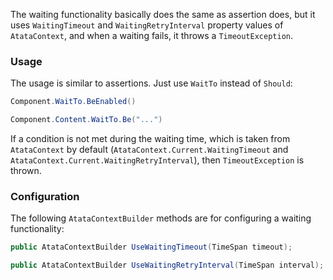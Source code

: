 The waiting functionality basically does the same as assertion does,
but it uses `WaitingTimeout` and `WaitingRetryInterval` property values of `AtataContext`,
and when a waiting fails, it throws a `TimeoutException`.

### Usage

The usage is similar to assertions.
Just use `WaitTo` instead of `Should`:

```cs
Component.WaitTo.BeEnabled()
```

```cs
Component.Content.WaitTo.Be("...")
```

If a condition is not met during the waiting time, which is taken from `AtataContext`
by default (`AtataContext.Current.WaitingTimeout` and `AtataContext.Current.WaitingRetryInterval`),
then `TimeoutException` is thrown.

### Configuration

The following `AtataContextBuilder` methods are for configuring a waiting functionality:

```cs
public AtataContextBuilder UseWaitingTimeout(TimeSpan timeout);

public AtataContextBuilder UseWaitingRetryInterval(TimeSpan interval);
```